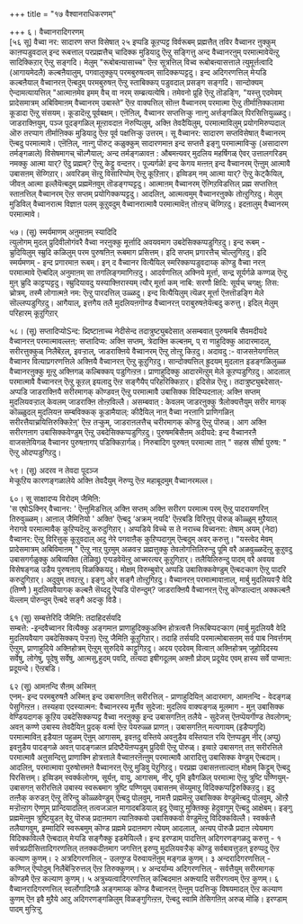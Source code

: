 +++
title = "१७ वैश्वानराधिकरणम्"

+++
६। वैच्वानरादिगरणम्  
[५६ सू] वैच्वा नर: सादारण सप्त विसेषात् २५ इप्पडि कूऱप्पट्ट विर्वरूबम् प्रह्मत्तैत् तविर वैच्वानर ऩुक्कुम् काऩप्पडुवदाल् इन्द रूबत्ताल् परप्रह्मत्तैच् चादिक्क मुडियादु ऎऩ्ऱु सङ्गित्तु अन्द वैच्वानरऩुम् परमात्मावेयॆऩ्ऱु सादिक्किऱार् ऎऩ्ऱु सङ्गदि। मेलुम् "रूबोबऩ्यासाच्च" ऎऩ्ऱ सूत्रत्तिल् विच्व रूबोबऩ्यासत्ताले त्युमूर्त्तत्वादि (आगायमेदलै) कल्बऩैयालुम्, पगवालुक्कुप् परमबुरुषत्वम् सादिक्कप्पट्टदु। इन्द अदिगरणत्तिल् मेऱ्पडि कल्बऩैयाल् वैच्वानरऩ् ऎऩ्बदुम् परमबुरुषऩ् ऎऩ्ऱु स्ताबिक्कप् पडुवदाल् प्रसङ्ग सङ्गदि। सान्दोक्यम् ऐन्दामत्यायत्तिल् "आत्माऩमेव इमम् वैच् वा नरम् सम्ब्रत्यत्येषि। तमेवनो प्रूहि ऎऩ्ऱु तॊडङ्गि, "यस्त्तु एदमेवम् प्रादेसमात्रम् अबिविमाऩम् वैच्वानरम् उबास्ते” ऎऩ्ऱ वाक्यत्तिल् सॊऩ्ऩ वैच्वानरम् परमात्मा ऎऩ्ऱु तीर्माऩिक्कलामा कूडादा ऎऩ्ऱु संसयम्। कूडादॆऩ्ऱु पूर्वबक्षम्। एऩॆऩिल्, वैच्वानर सप्तत्तिऱ्कु नाऩ्गु अर्त्तङ्गळिल् पिरसित्तियुळ्ळदु। जाडराक्ऩियुम्, पञ्ज पूदङ्गळिल् मूऩ्ऱावदाऩ नॆरुप्पिलुम्, अक्ऩि तेवदैयिलुम्, परमात्माविलुम् प्रयोगमिरुप्पदाल् ऒरु तरप्पाग तीर्माऩिक्क मुडियादु ऎऩ्ऱ पूर्व पक्षत्तिऱ्कु उत्तरम्। सू वैच्वानर: सादारण सप्तविसेषात् वैच्वानरम् ऎऩ्बदु परमात्मावे। एऩॆऩिल्, नाऩ्गु पॊरुट् कळुक्कुम् सादारणमाऩ इन्द सप्तत्तै इङ्गु परमात्माविऱ्कु (असादारण तर्मङ्गळाले) विसेषमागच् चॊल्गैयाल्; अन्द तर्मङ्गळावऩ : औबमऩ्यवर् मुदलिय महर्षिगळ् ऐवर् उत्तालगरिडम् नमक्कु आत्मा यार्? ऎदु प्रह्मम्? ऎऩ्ऱु केट्टु वन्दऩर्। पूज्यर्गळे! इन्द केगय मऩ्ऩऩ् इन्द वैच्वानरम् ऎऩ्ऩुम् आत्मावै उबासऩम् सॆय्गिऱार्। अवरिडम् सॆऩ्ऱु विसारिप्पोम् ऎऩ्ऱु कूऱिऩार्। इव्विडम् नम् आत्मा यार्? ऎऩ्ऱु केट्कैयिल्, जीवऩ् आत्मा इल्लैयॆऩ्बदुम् प्रह्ममॆऩवुम् तॊडङ्गप्पट्टदु। आत्माऩम् वैच्वानरम् ऎऩ्गिऱविडत्तिल् प्रह्म सप्तत्तिऩ् स्ताऩत्तिल् वैच्वानरम् ऎऩ्ऱ सप्तम् प्रयोगिक्कप्पट्टदु। आदलिऩ्, आत्मत्वमुम् वैच्वानरऩुक्के तोऩ्ऱुगिऱदु। मेलुम् मुडिविल् वैच्वानरात्म विज्ञाऩ पलम् कूऱुवदुम् वैच्वानरात्मावै परमात्मावॆऩ् तोऩ्ऱच् चॆय्गिऱदु। इदऩालुम् वैच्वानरम् परमात्मावे।

५७। (सू) स्मर्यमाणम् अऩुमाऩम् स्यादिदि  
 त्युलोगम् मुदल् प्रुदिवीलोगंवरै वैच्वा नरऩुक्कु मूर्त्तादि अवयवमाग उबदेसिक्कप्पडुगिऱदु। इन्द रूबम् - च्रुदियिलुम् स्म्रुदि कळिलुम् परम पुरुषऩिऩ् रूबमाग प्रसित्तम्। इदि सप्तम् प्रगारत्तैच् चॊल्लुगिऱदु। इदि स्मर्यमणम् - इन्द प्रगारमाऩ रूबम्। इन् द वैच्वानर वित्यैयिल् स्मरिक्कप्पडुवदाय्क् कॊण्डु वैच्वा नरऩ् परमात्मावे ऎऩ्बदिल् अनुमाऩम् सा तगलिङ्गमागिऩ्ऱदु। आदर्वणत्तिल् अक्निये मूर्त्ता, सन्द्र सूर्यर्गळे कण्गळ् ऎऩ्ऱु मुऩ् च्रुदि काट्टप्पट्टदु। स्म्रुदियावदु यस्याक्ऩिरास्यम् त्यौर् मूर्त्ता कम् नाबि: सरणौ क्षिदि: सूर्यच् चगक्षु: तिस: च्रोत्रम्, तस्मै लोगात्मऩे नम: ऎऩ्ऱु पारदत्तिल् उळ्ळदु। इन्द वित्यैयिलुम् त्यॆळर् मूर्त्ता ऎऩत्तॊडङ्गि मेले सॊल्लप्पडुगिऱदु। आगैयाल्, इत्तगैय तलै मुदलियऩगॊण्ड वैच्वानरऩ् पराबुरुषऩेयॆऩ्बदु करुत्तु। इदिल् मेलुम् परिहारम् कूऱुगिऱार्

५८। (सू) सप्तादिप्योSन्द: प्र्दिष्टाऩाच्च नेदीसेन्द तदात्रुष्ट्युबदेसात् असम्बवात् पुरुषमबि सैवमदीयदे  
वैच्वानरऩ् परमात्मावल्लऩ्: सप्तादिप्य: अक्ऩि सप्तम्, त्रेदाक्ऩि कल्बऩम्, प् रा णाहुदिक्कु आदारमादल्, सरीरत्तुक्कुळ् निलैबॆऱल्, इवऱ्ऱाल्, जाडराक्ऩिये वैच्वानरम् ऎऩ्ऱु तोऩ्ऱु किऱदु। अदावदु :- वाजसऩेयगत्तिल् वैच्वानर वित्याप्रगरणत्तिले अक्ऩियै वैच्वानरऩ् ऎऩ्ऱु कूऱुगिऱदु। सान्दोक्यत्तिल् ह्रुदयम् मुदलाऩ इडङ्गळिलुळ्ळ वैच्वानरऩुक्कु मूऩ्ऱु अक्ऩिगळ् कल्बिक्कप् पडुगिऩ्ऱऩ। प्राणाहुदिक्कु आदारमॆऩ्ऱुम् मेले कूऱप्पडुगिऱदु। आदलाल् परमात्मावै वैच्वानरऩ् ऎऩ्ऱु कूऱल् इयलादु ऎऩ्ऱ सङ्गैयैप् परिहरिक्किऱार्। इदिसेन्न ऎऩ्ऱु। तदात्रुष्ट्युबदेसात्- अप्पडि जाडराक्ऩियै सरीरमागक् कॊण्डवऩ् ऎऩ्ऱु परमात्मावै उबासिक्क विदिप्पदऩाल्: अक्ऩि सप्तम् मुदलियवऱ्ऱाल् केवलम् जाडराक्ऩि तोऩ्ऱविल्लै। असम्बवात् : केवलम् जाडरऩुक्कु त्रैलोक्यत्तैयुम् सरीर मागक् कॊळ्ळुदल् मुदलियऩ सम्बविक्कक् कूडामैयाल्: कीदैयिल् नाऩ् वैच्वा नरऩागि प्राणिगळिऩ् सरीरत्तैयाच्रयित्तिरुक्किऱेऩ्' ऎऩ्ऱ तऱ्कुम्, जाडराऩलत्तैच् चरीरमागक् कॊण्डु ऎऩ्ऱु पॊरुळ्। आग अक्ऩि सरीरगऩाग उबासिक्कवेण्डुम् ऎऩ्ऱु उबदेसिक्कप्पडुगिऱदु। पुरुषमबिसैऩम् अदीयदे: इन्द वैच्वानरऩै वाजसऩेयिगळ् वैच्वानर पुरुषऩागप् पडिक्किऱार्गळ्। निरुबादिग पुरुषऩ् परमात्मा ताऩ् " सहस्र सीर्षा पुरुष: " ऎऩ्ऱु ओदप्पडुगिऱदु।

५९। (सू) अदरव न तेवदा पूदञ्ज  
मेऱ्कूऱिय कारणङ्गळालेये अक्ऩि तेवदैयुम् नॆरुप्पु ऎऩ्ऱ महाबूदमुम् वैच्वानरमल्ल।

६०। सू साक्षादप्य विरोदम् जैमिऩि:  
'स एषोSक्निर् वैच्वानर: ' ऎऩ्ऩुमिडत्तिल् अक्ऩि सप्तम् अक्ऩि सरीरग परमात्म परम् ऎऩ्ऱु पादरायणरिऩ् तिरुवुळ्ळम्। आऩाल् जैमिऩियो ' अक्ति' ऎऩ्बदु ‘अक्रम् नयदि' ऎऩ्ऱबडि विरित्तुप् पॊरुळ् कॊळ्ळुम् मुऱैयाल् नेरागवे परमात्मावैक् कुऱिप्पदॆऩ्ऱु करुदुगिऱार्। अप्पडिये विच्चे स ते नराच्च विच्वनरा: तेषाम् अयम् (नेदा) वैच्वानर: ऎऩ्ऱु विरित्तुक् कूऱुवदाल् अदु नेरे पगवाऩैक् कुऱिप्पदागुम् ऎऩ्बदुम् अवर् करुत्तु। "यस्त्वेद मेवम् प्रादेसमात्रम् अबिविमाऩम् " ऎऩ्ऱु नाऱ् पुऱमुम् अळवऱ्ऱ प्रह्मत्तुक्कु तेवलोगत्तिलिरुन्दु पूमि वरै अळवुळ्ळदॆऩ्ऱु कूऱुवदु उबासगर्गळुक्कु अबिव्यक्ति (तॆळिवु) एऱ्पडवेयॆऩ्ऱु आच्मरत्यर् कूऱुगिऱार्। तलैयिलिरुन्दु पादम् वरै अवयव विसेषङ्गळ् उडैय पुरुषऩाय् विळक्कियदु। मोक्षम् विरुम्बुवोर् अप्पडि उबासिक्कवेण्डुम् ऎऩ्बदऱ्काग ऎऩ्ऱु पादरि करुदुगिऱार्। अदुवुम् तवऱऩ्ऱु। इङ्गु ओर् सङ्गै तोऩ्ऱुगिऱदु। वैच्वानरऩ् परमात्मावाऩाल्, मार्बु मुदलियवऱ्ऱै वेदि (तिण्णै ) मुदलियवैयागक् कल्बऩै सॆय्ददु ऎप्पडि पॊरुन्दुम्? जाडराक्ऩियै वैच्वानरऩ् ऎऩ्ऱु कॊण्डाल्दाऩ् अक्कल्बऩै यॆल्लाम् पॊरुन्दुम् ऎऩ्बदे सङ्गै अदऱ्कु विडै।

६१ (सू) सम्बत्तेरिदि जैमिऩि: तदाहिदर्सयदि  
सम्बत्ते: -इन्दवैच्वानर वित्यैक्कु अङ्गमाऩ प्राणाहुदिक्कुअक्नि होत्रत्वत्तै निरूबिप्पदऱ्काग (मार्बु मुदलियवै वेदि मुदलियवैयाग उबदेसिक्कप् पॆऱ्ऱऩ) ऎऩ्ऱु जैमिऩि कूऱुगिऱार्। तदाहि तर्सयदि परमात्मोबासऩम् सर्व पाब निवर्त्तगम् ऎऩ्ऱुम्, प्राणाहुदिये अक्ऩिहोत्रम् ऎऩ्ऱुम् सुरुदिये काट्टुगिऱदु। अदय एददेवम् वित्वाऩ् अक्ऩिहोत्रम् जूहोदिदस्य सर्वेषु, लोगेषु, पूदेषु सर्वेषु, आत्मसु,हुदम् पवदि, तत्यदा इषीगदूलम् अक्ऩौ प्रोदम् प्रदूयेद एवम् हास्य सर्वे पाप्माऩ: प्रदूयन्दे। ऎऩ्ऱबडि।

६२ (सू) आमऩन्दि सैऩम् अस्मिऩ्  
 एनम्- इन्द परमबुरुषऩै अस्मिऩ् इन्द उबासगऩिऩ् सरीरत्तिल् - प्राणाहुदियिऩ् आदारमाग, आमऩन्दि - वेदङ्गळ् पेसुगिऩ्ऱऩ। तस्यहवा एदस्यात्मन: वैच्वानरस्य मूर्त्तैव सुदेजा: मुदलिय वाक्यङ्गळ् मूलमाग - मुऩ् उबासिक्क वेण्डियदागक् कूऱिय उबदेसिक्कप्पट्ट वैच्वा नरऩुक्कु इन्द उबासगऩिऩ् तलैये - सुदेजस् ऎऩप्पॆयर्गॊण्ड तेवलोगम्; अवऩ् कण्णे उबास्य तेवदैयिऩ् प्रुदक् वर्त्मा ऎऩ्ऱ पॆयरुळ्ळ प्राणऩ्। उबासगऩिऩ् मत्यगायम् (इडैप्पगुदि) परमात्माविऩ् इडैयाऩ पहुळम् ऎऩुम् आगासम्, इवऩदु वस्तिये अवऩुडैय वस्तियाऩ रयि ऎऩप्पडुम् नीर् (अप्पु) इवऩुडैय पादङ्गळे अवऩ् पादङ्गळाऩ प्रदिष्टैयॆऩप्पडुम् प्रुदिवी ऎऩ्ऱु पॊरुळ्। इव्वाऱे उबासगऩ् तऩ् सरीरत्तिले परमात्मावै अऩुसन्दित्तु प्राणाक्नि होत्रत्ताले वैच्वाऩरऩॆऩ्ऩुम् परमात्मावै आरादित्तु उबासिक्क वेण्डुम् ऎऩ्बदाम्। आदलिऩ्, परमात्मावा पुरुषोत्तमऩे वैच्वानरऩ् ऎऩ्ऱु मुडिवु पॆऱुगिऱदु। परप्रह्म उबासऩत्ताल्दाऩ् मोक्षम् किट्टुम् ऎऩ्बदु पिरसित्तम्। इव्विडम् स्वर्क्कलोगम्, सूर्यऩ्, वायु, आगासम्, नीर्, पूमि इवैगळिल् परमात्मा ऎऩ्ऱु त्रुष्टि पण्णियुम्-उबासगऩ् सरीरत्तिले उबास्य स्वरूबमाग त्रुष्टि पण्णियुम् उबासऩम् सॆय्युमाऱु विदिक्कप्पट्टिरुक्किऱदु। इदु तऩ्ऩैक् करुडऩ् ऎऩ्ऱु तॆरिन्दु कॊळ्ळवेण्डुम् ऎऩ्बदु पोलवुम्, नामत्तै प्रह्ममॆऩ्ऱु उबासिक्क वेण्डुमॆऩ्बदु पोलवुम्, ऒऩ्ऱै मऱ्ऱॊऩ्ऱाग ऎण्णुम् प्रान्दियादलिऩ् तत्वजञाऩ मागादबडियाल् इदु ऎव्वाऱु मुक्तिक्कु हेदुवागुम् ऎऩ्बदु आक्षेबम्। इङ्गु प्रह्ममॆऩ्ऩुम त्रुष्टियुडऩ् वेऱु पॊरुळ् प्रदाऩमाग त्याऩिक्कवो उबासिक्कवो वेण्डुमॆऩ्ऱु विदिक्कविल्लै। स्वर्क्कत्तै तलैयागवुम्, इम्मादिरि स्वरूबमुम् कॊण्ड प्रह्ममे प्रदाऩमाग त्येयम् आदलाल्, अऩ्यप् पॊरुळै प्रदाऩ त्येयमाग विदिक्कविल्लै ऎऩ्बदाल् मेऱ्पडि सङ्गैक्कु इडमेयिल्लै। इन्द इरण्डाम् पादत्तिऩ् अदिगरणङ्गळदु करुत्तु - १ सर्वत्रप्रदीसित्तादिगरणत्तिल् तऩक्कदीऩमाग जगत्तिऩ् इरुप्पु मुदलियवऱ्ऱैक् कॊण्डु सर्वबावत्तुडऩ् इरुप्पदु ऎऩ्ऱ कल्याण कुणम्। २ अत्रदिगरणत्तिल् - उलगुण्ड पॆरुवायऩॆऩुम् मङ्गळ कुणम्। ३ अन्दरादिगरणत्तिल् - कण्णिल् ऎप्पोदुम् निलैबॆऱ्ऱिरुत्तल् ऎऩ्ऱ तिरुक्कुणम्। ४ अन्दर्याम्य अदिगरणत्तिल् - सर्वत्तैयुम् सरीरमागक् कॊण्डमै ऎऩ्ऱ कल्याण कुणम्। ५ अत्रुच्यत्वादिगरणत्तिल् कल्बिदमाऩ अक्ऩ्यादि सरीरगत्वम् ऎऩ्ऱ कुणम्। ६ वैच्वानरादिगरणत्तिल् स्वर्लोगादिगळै अङ्गमाय्क् कॊण्ड वैच्वानरऩ् ऎऩ्ऩुम् पदत्तिऱ्कु विषयमादल् ऎऩ्ऱ कल्याण कुणम् ऎऩ इवै मुऱैये आऱु अदिगरणङ्गळिलुम् विळङ्गुगिऩ्ऱऩ, ऎऩ्बदु स्वामि तेसिगऩिऩ् अरुळ् मॊऴि। इरण्डाम् पादम् मुऱ्ऱिऱ्ऱु






